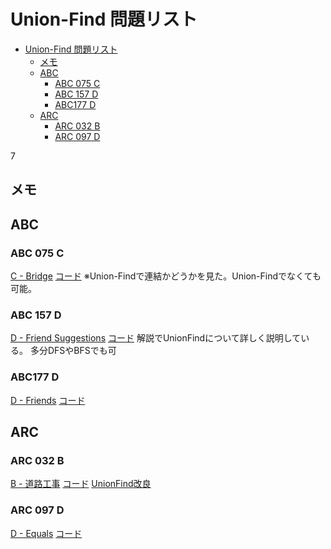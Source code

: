 # Union-Find 問題リスト

- [Union-Find 問題リスト](#union-find-問題リスト)
  - [メモ](#メモ)
  - [ABC](#abc)
    - [ABC 075 C](#abc-075-c)
    - [ABC 157 D](#abc-157-d)
    - [ABC177 D](#abc177-d)
  - [ARC](#arc)
    - [ARC 032 B](#arc-032-b)
    - [ARC 097 D](#arc-097-d)

7
## メモ

## ABC

### ABC 075 C

[C - Bridge](https://atcoder.jp/contests/abc075/tasks/abc075_c)
[コード](../../AtCoder/ABC/abc075/c/C.go)
※Union-Findで連結かどうかを見た。Union-Findでなくても可能。

### ABC 157 D

[D - Friend Suggestions](https://atcoder.jp/contests/abc157/tasks/abc157_d)
[コード](../../AtCoder/ABC/abc157/d/D.go)
解説でUnionFindについて詳しく説明している。
多分DFSやBFSでも可

### ABC177 D

[D - Friends](https://atcoder.jp/contests/abc177/tasks/abc177_d)
[コード](../../AtCoder/ABC/abc177/d/D.go)

## ARC

### ARC 032 B

[B - 道路工事](https://atcoder.jp/contests/arc032/tasks/arc032_2)
[コード](../../AtCoder/ARC/arc032/b/B.go)
[UnionFind改良](../../AtCoder/ARC/arc032/b/B_uftest.go)

### ARC 097 D

[D - Equals](https://atcoder.jp/contests/arc097/tasks/arc097_b)
[コード](../../AtCoder/ARC/arc097/d/D.go)
